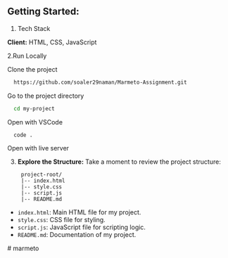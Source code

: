 ## Getting Started:
1. Tech Stack

**Client:** HTML, CSS, JavaScript

2.Run Locally

Clone the project

```bash
  https://github.com/soaler29naman/Marmeto-Assignment.git
```

Go to the project directory

```bash
  cd my-project
```

Open with VSCode

```bash
  code .
```

Open with live server

3. **Explore the Structure:**
Take a moment to review the project structure:

        project-root/
        |-- index.html
        |-- style.css
        |-- script.js
        |-- README.md
- `index.html`: Main HTML file for my project.
- `style.css`: CSS file for styling.
- `script.js`: JavaScript file for scripting logic.
- `README.md`: Documentation of my project.
  

#   m a r m e t o  
 